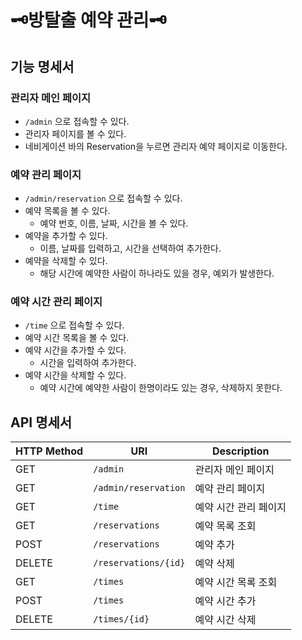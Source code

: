 # 🗝️방탈출 예약 관리🗝️

## 기능 명세서

### 관리자 메인 페이지

- `/admin` 으로 접속할 수 있다.
- 관리자 페이지를 볼 수 있다.
- 네비게이션 바의 Reservation을 누르면 관리자 예약 페이지로 이동한다.

### 예약 관리 페이지

- `/admin/reservation` 으로 접속할 수 있다.
- 예약 목록을 볼 수 있다.
    - 예약 번호, 이름, 날짜, 시간을 볼 수 있다.
- 예약을 추가할 수 있다.
    - 이름, 날짜를 입력하고, 시간을 선택하여 추가한다.
- 예약을 삭제할 수 있다.
    - 해당 시간에 예약한 사람이 하나라도 있을 경우, 예외가 발생한다.

### 예약 시간 관리 페이지

- `/time` 으로 접속할 수 있다.
- 예약 시간 목록을 볼 수 있다.
- 예약 시간을 추가할 수 있다.
    - 시간을 입력하여 추가한다.
- 예약 시간을 삭제할 수 있다.
    - 예약 시간에 예약한 사람이 한명이라도 있는 경우, 삭제하지 못한다.

## API 명세서

| HTTP Method | URI                  | Description  |
|-------------|----------------------|--------------|
| GET         | `/admin`             | 관리자 메인 페이지   | 
| GET         | `/admin/reservation` | 예약 관리 페이지    |
| GET         | `/time`              | 예약 시간 관리 페이지 |
| GET         | `/reservations`      | 예약 목록 조회     |
| POST        | `/reservations`      | 예약 추가        | 
| DELETE      | `/reservations/{id}` | 예약 삭제        | 
| GET         | `/times`             | 예약 시간 목록 조회  |
| POST        | `/times`             | 예약 시간 추가     | 
| DELETE      | `/times/{id}`        | 예약 시간 삭제     | 